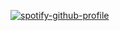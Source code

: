[![spotify-github-profile](https://spotify-github-profile.kittinanx.com/api/view?uid=46khonmc3hdli03lyizqeaxv0&cover_image=true&theme=novatorem&show_offline=false&background_color=000000&interchange=true&bar_color=3cfb62&bar_color_cover=true)](https://spotify-github-profile.kittinanx.com/api/view?uid=46khonmc3hdli03lyizqeaxv0&redirect=true)

